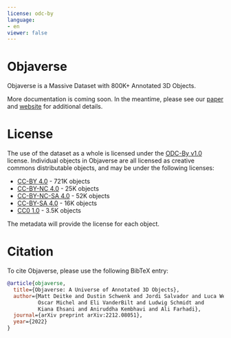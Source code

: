 ```yaml
---
license: odc-by
language:
- en
viewer: false
---
```


# Objaverse

Objaverse is a Massive Dataset with 800K+ Annotated 3D Objects.

More documentation is coming soon. In the meantime, please see our [paper](https://arxiv.org/abs/2212.08051) and [website](https://objaverse.allenai.org/) for additional details.

# License

The use of the dataset as a whole is licensed under the [ODC-By v1.0](https://opendatacommons.org/licenses/by/1-0/) license. Individual objects in Objaverse are all licensed as creative commons distributable objects, and may be under the following licenses:

- [CC-BY 4.0](https://creativecommons.org/licenses/by/4.0/) - 721K objects
- [CC-BY-NC 4.0](https://creativecommons.org/licenses/by-nc/4.0/) - 25K objects
- [CC-BY-NC-SA 4.0](https://creativecommons.org/licenses/by-nc-sa/4.0/) - 52K objects
- [CC-BY-SA 4.0](https://creativecommons.org/licenses/by-sa/4.0/) - 16K objects
- [CC0 1.0](https://creativecommons.org/publicdomain/zero/1.0/) - 3.5K objects

The metadata will provide the license for each object.

# Citation

To cite Objaverse, please use the following BibTeX entry:

```bibtex
@article{objaverse,
  title={Objaverse: A Universe of Annotated 3D Objects},
  author={Matt Deitke and Dustin Schwenk and Jordi Salvador and Luca Weihs and
          Oscar Michel and Eli VanderBilt and Ludwig Schmidt and
          Kiana Ehsani and Aniruddha Kembhavi and Ali Farhadi},
  journal={arXiv preprint arXiv:2212.08051},
  year={2022}
}
```